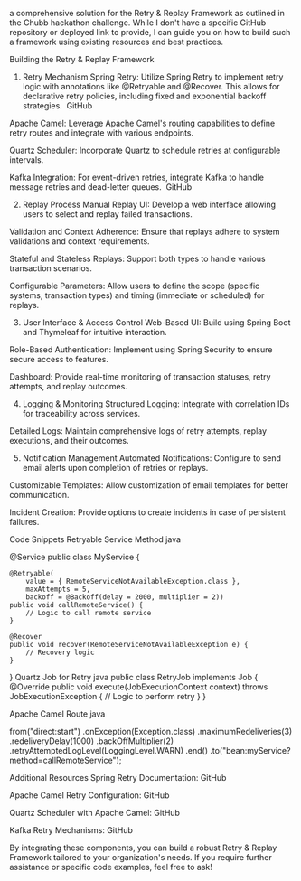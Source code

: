 a comprehensive solution for the Retry & Replay Framework as outlined in the Chubb hackathon challenge. 
While I don't have a specific GitHub repository or deployed link to provide, 
I can guide you on how to build such a framework using existing resources and best practices.

Building the Retry & Replay Framework
1. Retry Mechanism
Spring Retry: Utilize Spring Retry to implement retry logic with annotations like @Retryable and @Recover. This allows for declarative retry policies, including fixed and exponential backoff strategies. ​
GitHub

Apache Camel: Leverage Apache Camel's routing capabilities to define retry routes and integrate with various endpoints.​

Quartz Scheduler: Incorporate Quartz to schedule retries at configurable intervals.​

Kafka Integration: For event-driven retries, integrate Kafka to handle message retries and dead-letter queues. ​
GitHub

2. Replay Process
Manual Replay UI: Develop a web interface allowing users to select and replay failed transactions.​

Validation and Context Adherence: Ensure that replays adhere to system validations and context requirements.​

Stateful and Stateless Replays: Support both types to handle various transaction scenarios.​

Configurable Parameters: Allow users to define the scope (specific systems, transaction types) and timing (immediate or scheduled) for replays.​

3. User Interface & Access Control
Web-Based UI: Build using Spring Boot and Thymeleaf for intuitive interaction.​

Role-Based Authentication: Implement using Spring Security to ensure secure access to features.​

Dashboard: Provide real-time monitoring of transaction statuses, retry attempts, and replay outcomes.​

4. Logging & Monitoring
Structured Logging: Integrate with correlation IDs for traceability across services.​

Detailed Logs: Maintain comprehensive logs of retry attempts, replay executions, and their outcomes.​

5. Notification Management
Automated Notifications: Configure to send email alerts upon completion of retries or replays.​

Customizable Templates: Allow customization of email templates for better communication.​

Incident Creation: Provide options to create incidents in case of persistent failures.​



Code Snippets
Retryable Service Method
java

@Service
public class MyService {

    @Retryable(
        value = { RemoteServiceNotAvailableException.class },
        maxAttempts = 5,
        backoff = @Backoff(delay = 2000, multiplier = 2))
    public void callRemoteService() {
        // Logic to call remote service
    }

    @Recover
    public void recover(RemoteServiceNotAvailableException e) {
        // Recovery logic
    }
}
Quartz Job for Retry
java
public class RetryJob implements Job {
    @Override
    public void execute(JobExecutionContext context) throws JobExecutionException {
        // Logic to perform retry
    }
}

Apache Camel Route
java
 
from("direct:start")
    .onException(Exception.class)
        .maximumRedeliveries(3)
        .redeliveryDelay(1000)
        .backOffMultiplier(2)
        .retryAttemptedLogLevel(LoggingLevel.WARN)
    .end()
    .to("bean:myService?method=callRemoteService");

Additional Resources
Spring Retry Documentation: 
GitHub

Apache Camel Retry Configuration: 
GitHub

Quartz Scheduler with Apache Camel: 
GitHub

Kafka Retry Mechanisms: 
GitHub

By integrating these components, you can build a robust Retry & Replay Framework tailored to your organization's needs. If you require further assistance or specific code examples, feel free to ask!​
